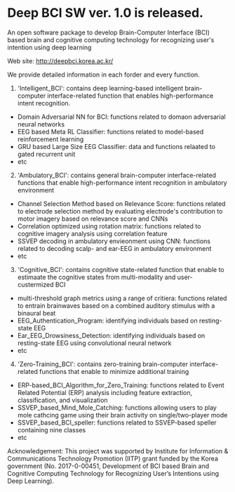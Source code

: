 # Deep BCI SW ver. 1.0 is released.
An open software package to develop Brain-Computer Interface (BCI) based brain and cognitive computing technology for recognizing user's intention using deep learning

Web site: http://deepbci.korea.ac.kr/

We provide detailed information in each forder and every function.

1. 'Intelligent_BCI': contains deep learning-based intelligent brain-computer interface-related function that enables high-performance intent recognition.

- Domain Adversarial NN for BCI: functions related to domaon adversarial neural networks
- EEG based Meta RL Classifier: functions related to model-based reinforcement learning
- GRU based Large Size EEG Classifier: data and functions relaated to gated recurrent unit
- etc

2. 'Ambulatory_BCI': contains general brain-computer interface-related functions that enable high-performance intent recognition in ambulatory environment

- Channel Selection Method based on Relevance Score: functions related to electrode selection method by evaluating electrode's contribution to motor imagery based on relevance score and CNNs
- Correlation optimized using rotation matrix: functions related to cognitive imagery analysis using correlation feature
- SSVEP decoding in ambulatory envieonment using CNN: functions related to decoding scalp- and ear-EEG in ambulatory environment
- etc

3. 'Cognitive_BCI': contains cognitive state-related function that enable to estimaate the cognitive states from multi-modality and user-custermized BCI

- multi-threshold graph metrics using a range of critiera: functions related to entrain brainwaves based on a combined auditory stimulus with a binaural beat
- EEG_Authentication_Program: identifying individuals based on resting-state EEG
- Ear_EEG_Drowsiness_Detection: identifying individuals based on resting-state EEG using convolutional neural network
- etc

4. 'Zero-Training_BCI': contains zero-training brain-computer interface-related functions that enable to minimize additional training
- ERP-based_BCI_Algorithm_for_Zero_Training: functions related to Event Related Potential (ERP) analysis including feature extraction, classification, and visualization
- SSVEP_based_Mind_Mole_Catching: functions allowing users to play mole cathcing game using their brain activity on single/two-player mode
- SSVEP_based_BCI_speller: functions related to SSVEP-based speller containing nine classes
- etc

Acknowledgement: This project was supported by Institute for Information & Communications Technology Promotion (IITP) grant
funded by the Korea government (No. 2017-0-00451, Development of BCI based Brain and Cognitive Computing Technology for Recognizing User’s Intentions using Deep Learning).
